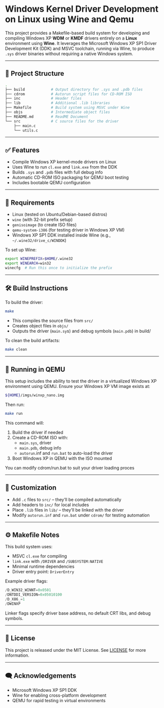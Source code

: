 # Windows Kernel Driver Development on Linux using Wine and Qemu

This project provides a Makefile-based build system for developing and compiling Windows XP **WDM** or **KMDF** drivers entirely on a **Linux** environment using **Wine**. It leverages the Microsoft Windows XP SP1 Driver Development Kit (DDK) and MSVC toolchain, running via Wine, to produce `.sys` driver binaries without requiring a native Windows system.

---

## 📁 Project Structure

```bash
.
├── build            # Output directory for .sys and .pdb files
├── cdrom            # Autorun script files for CD-ROM ISO
├── inc              # Header files
├── lib              # Additional .lib libraries
├── Makefile         # Build system using MSVC under Wine
├── objs             # Intermediate object files
├── README.md        # ReadME Document
└── src              # C source files for the driver
    ├── main.c
    └── utils.c
```

---

## ✅ Features

- Compile Windows XP kernel-mode drivers on Linux
- Uses Wine to run `cl.exe` and `link.exe` from the DDK
- Builds `.sys` and `.pdb` files with full debug info
- Automatic CD-ROM ISO packaging for QEMU boot testing
- Includes bootable QEMU configuration

---

## 🔧 Requirements

- Linux (tested on Ubuntu/Debian-based distros)
- `wine` (with 32-bit prefix setup)
- `genisoimage` (to create ISO files)
- `qemu-system-i386` (for testing driver in Windows XP VM)
- Windows XP SP1 DDK installed inside Wine (e.g., `~/.wine32/drive_c/WINDDK`)

To set up Wine:

```bash
export WINEPREFIX=$HOME/.wine32
export WINEARCH=win32
winecfg  # Run this once to initialize the prefix
```

---

## 🛠 Build Instructions

To build the driver:

```bash
make
```

- This compiles the source files from `src/`
- Creates object files in `objs/`
- Outputs the driver (`main.sy`s) and debug symbols (`main.pdb`) in build/

To clean the build artifacts:

```bash
make clean
```

---

## 🧪 Running in QEMU

This setup includes the ability to test the driver in a virtualized Windows XP environment using QEMU.
Ensure your Windows XP VM image exists at:

```bash
${HOME}/imgs/winxp_nano.img
```

Then run:

```bash
make run
```

This command will:

1. Build the driver if needed
2. Create a CD-ROM ISO with:
   - `main.sys`,  driver
   - `main.pdb`,  debug info
   - `autorun`.inf and `run.bat` to auto-load the driver
3. Boot Windows XP in QEMU with the ISO mounted

You can modify cdrom/run.bat to suit your driver loading proces

---

## 📎 Customization

- Add `.c` files to `src/` – they’ll be compiled automatically
- Add headers to `inc/` for local includes
- Place `.lib` files in `lib/` – they’ll be linked with the driver
- Modify `autorun.inf` and `run.bat` under `cdrom/` for testing automation

---

## ⚙️ Makefile Notes

This build system uses:

- MSVC `cl.exe` for compiling
- `link.exe` with `/DRIVER` and `/SUBSYSTEM:NATIVE`
- Minimal runtime dependencies
- Driver entry point: `DriverEntry`

Example driver flags:

```c
/D_WIN32_WINNT=0x0501
/DNTDDI_VERSION=0x05010100
/D_X86_=1
/DWINXP
```

Linker flags specify driver base address, no default CRT libs, and debug symbols.

---

## 📄 License

This project is released under the MIT License. See [LICENSE](LICENSE) for more information.

---

## 🗨️ Acknowledgements

- Microsoft Windows XP SP1 DDK
- Wine for enabling cross-platform development
- QEMU for rapid testing in virtual environments
